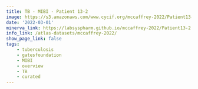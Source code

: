 ```yaml
---
title: TB - MIBI - Patient 13-2
image: https://s3.amazonaws.com/www.cycif.org/mccaffrey-2022/Patient13-2/thumbnail--default.jpg
date: '2022-03-01'
minerva_link: https://labsyspharm.github.io/mccaffrey-2022/Patient13-2
info_link: /atlas-datasets/mccaffrey-2022/
show_page_link: false
tags:
    - tuberculosis
    - gatesfoundation
    - MIBI
    - overview
    - TB
    - curated
---
```

